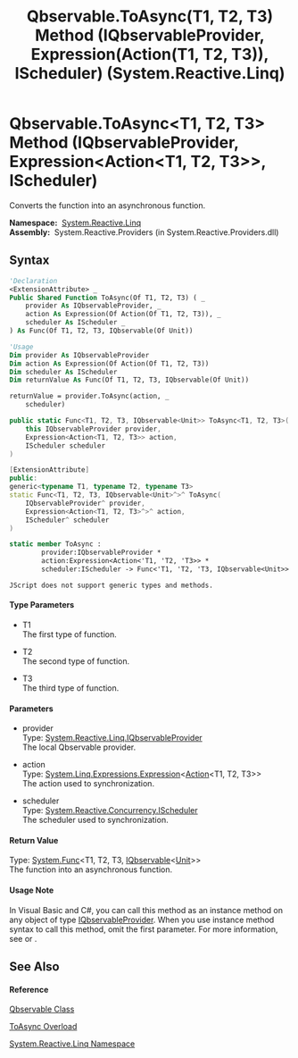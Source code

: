 ﻿---
title: Qbservable.ToAsync(T1, T2, T3) Method (IQbservableProvider, Expression(Action(T1, T2, T3)), IScheduler) (System.Reactive.Linq)
TOCTitle: ToAsync(T1, T2, T3) Method (IQbservableProvider, Expression(Action(T1, T2, T3)), IScheduler)
ms:assetid: M:System.Reactive.Linq.Qbservable.ToAsync``3(System.Reactive.Linq.IQbservableProvider,System.Linq.Expressions.Expression{System.Action{``0,``1,``2}},System.Reactive.Concurrency.IScheduler)
ms:mtpsurl: https://msdn.microsoft.com/en-us/library/Hh211708(v=VS.103)
ms:contentKeyID: 36069154
ms.date: 06/28/2011
mtps_version: v=VS.103
dev_langs:
- vb
- csharp
- c++
- fsharp
- jscript
---

# Qbservable.ToAsync\<T1, T2, T3\> Method (IQbservableProvider, Expression\<Action\<T1, T2, T3\>\>, IScheduler)

Converts the function into an asynchronous function.

**Namespace:**  [System.Reactive.Linq](hh211929\(v=vs.103\).md)  
**Assembly:**  System.Reactive.Providers (in System.Reactive.Providers.dll)

## Syntax

``` vb
'Declaration
<ExtensionAttribute> _
Public Shared Function ToAsync(Of T1, T2, T3) ( _
    provider As IQbservableProvider, _
    action As Expression(Of Action(Of T1, T2, T3)), _
    scheduler As IScheduler _
) As Func(Of T1, T2, T3, IQbservable(Of Unit))
```

``` vb
'Usage
Dim provider As IQbservableProvider
Dim action As Expression(Of Action(Of T1, T2, T3))
Dim scheduler As IScheduler
Dim returnValue As Func(Of T1, T2, T3, IQbservable(Of Unit))

returnValue = provider.ToAsync(action, _
    scheduler)
```

``` csharp
public static Func<T1, T2, T3, IQbservable<Unit>> ToAsync<T1, T2, T3>(
    this IQbservableProvider provider,
    Expression<Action<T1, T2, T3>> action,
    IScheduler scheduler
)
```

``` c++
[ExtensionAttribute]
public:
generic<typename T1, typename T2, typename T3>
static Func<T1, T2, T3, IQbservable<Unit>^>^ ToAsync(
    IQbservableProvider^ provider, 
    Expression<Action<T1, T2, T3>^>^ action, 
    IScheduler^ scheduler
)
```

``` fsharp
static member ToAsync : 
        provider:IQbservableProvider * 
        action:Expression<Action<'T1, 'T2, 'T3>> * 
        scheduler:IScheduler -> Func<'T1, 'T2, 'T3, IQbservable<Unit>> 
```

``` jscript
JScript does not support generic types and methods.
```

#### Type Parameters

  - T1  
    The first type of function.

<!-- end list -->

  - T2  
    The second type of function.

<!-- end list -->

  - T3  
    The third type of function.

#### Parameters

  - provider  
    Type: [System.Reactive.Linq.IQbservableProvider](hh212104\(v=vs.103\).md)  
    The local Qbservable provider.  

<!-- end list -->

  - action  
    Type: [System.Linq.Expressions.Expression](https://msdn.microsoft.com/en-us/library/Bb335710)\<[Action](https://msdn.microsoft.com/en-us/library/Bb549392)\<T1, T2, T3\>\>  
    The action used to synchronization.  

<!-- end list -->

  - scheduler  
    Type: [System.Reactive.Concurrency.IScheduler](hh229149\(v=vs.103\).md)  
    The scheduler used to synchronization.  

#### Return Value

Type: [System.Func](https://msdn.microsoft.com/en-us/library/Bb549430)\<T1, T2, T3, [IQbservable](hh229328\(v=vs.103\).md)\<[Unit](hh211727\(v=vs.103\).md)\>\>  
The function into an asynchronous function.  

#### Usage Note

In Visual Basic and C\#, you can call this method as an instance method on any object of type [IQbservableProvider](hh212104\(v=vs.103\).md). When you use instance method syntax to call this method, omit the first parameter. For more information, see [](https://msdn.microsoft.com/en-us/library/Bb384936) or [](https://msdn.microsoft.com/en-us/library/Bb383977).

## See Also

#### Reference

[Qbservable Class](hh211693\(v=vs.103\).md)

[ToAsync Overload](hh229832\(v=vs.103\).md)

[System.Reactive.Linq Namespace](hh211929\(v=vs.103\).md)

